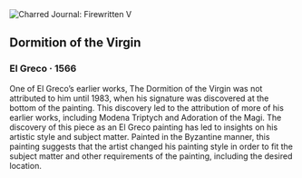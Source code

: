 <div class="artwork-of-the-day">
  <div class="container">
    <div class="img-wrapper">
      <img
        src="https://uploads1.wikiart.org/00392/images/el-greco/el-greco-dormition-of-the-virgin-1.jpg!Large.jpg"
        alt="Charred Journal: Firewritten V" />
    </div>
    <div class="artwork-detail">
      <div class="artwork-origin"> 
        <h2 class="artwork-name">Dormition of the Virgin</h2>
        <h3 class="artist">
          El Greco
                    ·  1566
        </h3>
      </div>
      <p class="description">
        <span class="artwork-description-text ng-binding" ng-bind-html="viewModel.ArtworkOfTheDay.Description | unsafe">One of El Greco’s earlier works, The Dormition of the Virgin was not attributed to him until 1983, when his signature was discovered at the bottom of the painting. This discovery led to the attribution of more of his earlier works, including Modena Triptych and Adoration of the Magi. The discovery of this piece as an El Greco painting has led to insights on his artistic style and subject matter. Painted in the Byzantine manner, this painting suggests that the artist changed his painting style in order to fit the subject matter and other requirements of the painting, including the desired location. </span>
                        <div class="text-shadow-container" ng-show="showShadow" style=""></div>
      </p>
    </div>
  </div>

</div>

